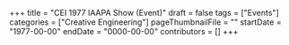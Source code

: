 +++
title = "CEI 1977 IAAPA Show (Event)"
draft = false
tags = ["Events"]
categories = ["Creative Engineering"]
pageThumbnailFile = ""
startDate = "1977-00-00"
endDate = "0000-00-00"
contributors = []
+++
